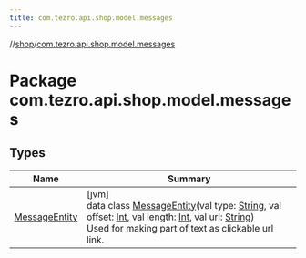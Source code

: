 ```yaml
---
title: com.tezro.api.shop.model.messages
---
```

//[shop](../../index.html)/[com.tezro.api.shop.model.messages](index.html)



# Package com.tezro.api.shop.model.messages



## Types


| Name | Summary |
|---|---|
| [MessageEntity](-message-entity/index.html) | [jvm]<br>data class [MessageEntity](-message-entity/index.html)(val type: [String](https://kotlinlang.org/api/latest/jvm/stdlib/kotlin/-string/index.html), val offset: [Int](https://kotlinlang.org/api/latest/jvm/stdlib/kotlin/-int/index.html), val length: [Int](https://kotlinlang.org/api/latest/jvm/stdlib/kotlin/-int/index.html), val url: [String](https://kotlinlang.org/api/latest/jvm/stdlib/kotlin/-string/index.html))<br>Used for making part of text as clickable url link. |

